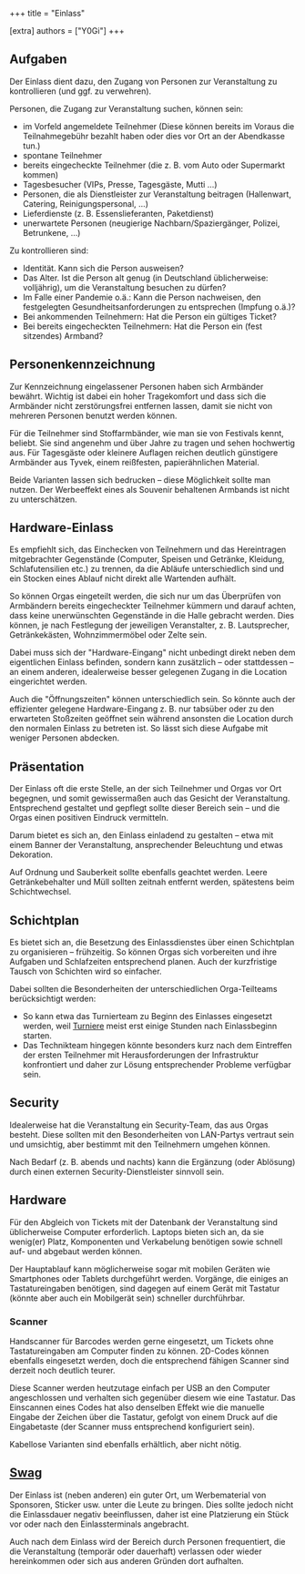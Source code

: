+++
title = "Einlass"

[extra]
authors = ["Y0Gi"]
+++

## Aufgaben

Der Einlass dient dazu, den Zugang von Personen zur Veranstaltung zu kontrollieren (und ggf. zu verwehren).

Personen, die Zugang zur Veranstaltung suchen, können sein:

- im Vorfeld angemeldete Teilnehmer (Diese können bereits im Voraus die Teilnahmegebühr bezahlt haben oder dies vor Ort an der Abendkasse tun.)
- spontane Teilnehmer
- bereits eingecheckte Teilnehmer (die z. B. vom Auto oder Supermarkt kommen)
- Tagesbesucher (VIPs, Presse, Tagesgäste, Mutti …)
- Personen, die als Dienstleister zur Veranstaltung beitragen (Hallenwart, Catering, Reinigungspersonal, …)
- Lieferdienste (z. B. Essenslieferanten, Paketdienst)
- unerwartete Personen (neugierige Nachbarn/Spaziergänger, Polizei, Betrunkene, …)

Zu kontrollieren sind:

- Identität. Kann sich die Person ausweisen?
- Das Alter. Ist die Person alt genug (in Deutschland üblicherweise: volljährig), um die Veranstaltung besuchen zu dürfen?
- Im Falle einer Pandemie o.ä.: Kann die Person nachweisen, den festgelegten Gesundheitsanforderungen zu entsprechen (Impfung o.ä.)?
- Bei ankommenden Teilnehmern: Hat die Person ein gültiges Ticket?
- Bei bereits eingecheckten Teilnehmern: Hat die Person ein (fest sitzendes) Armband?


## Personenkennzeichnung

Zur Kennzeichnung eingelassener Personen haben sich Armbänder bewährt. Wichtig ist dabei ein hoher Tragekomfort und dass sich die Armbänder nicht zerstörungsfrei entfernen lassen, damit sie nicht von mehreren Personen benutzt werden können.

Für die Teilnehmer sind Stoffarmbänder, wie man sie von Festivals kennt, beliebt. Sie sind angenehm und über Jahre zu tragen und sehen hochwertig aus. Für Tagesgäste oder kleinere Auflagen reichen deutlich günstigere Armbänder aus Tyvek, einem reißfesten, papierähnlichen Material.

Beide Varianten lassen sich bedrucken – diese Möglichkeit sollte man nutzen. Der Werbeeffekt eines als Souvenir behaltenen Armbands ist nicht zu unterschätzen.


## Hardware-Einlass

Es empfiehlt sich, das Einchecken von Teilnehmern und das Hereintragen mitgebrachter Gegenstände (Computer, Speisen und Getränke, Kleidung, Schlafutensilien etc.) zu trennen, da die Abläufe unterschiedlich sind und ein Stocken eines Ablauf nicht direkt alle Wartenden aufhält.

So können Orgas eingeteilt werden, die sich nur um das Überprüfen von Armbändern bereits eingecheckter Teilnehmer kümmern und darauf achten, dass keine unerwünschten Gegenstände in die Halle gebracht werden. Dies können, je nach Festlegung der jeweiligen Veranstalter, z. B. Lautsprecher, Getränkekästen, Wohnzimmermöbel oder Zelte sein.

Dabei muss sich der "Hardware-Eingang" nicht unbedingt direkt neben dem eigentlichen Einlass befinden, sondern kann zusätzlich – oder stattdessen – an einem anderen, idealerweise besser gelegenen Zugang in die Location eingerichtet werden.

Auch die "Öffnungszeiten" können unterschiedlich sein. So könnte auch der effizienter gelegene Hardware-Eingang z. B. nur tabsüber oder zu den erwarteten Stoßzeiten geöffnet sein während ansonsten die Location durch den normalen Einlass zu betreten ist. So lässt sich diese Aufgabe mit weniger Personen abdecken.


## Präsentation

Der Einlass oft die erste Stelle, an der sich Teilnehmer und Orgas vor Ort begegnen, und somit gewissermaßen auch das Gesicht der Veranstaltung. Entsprechend gestaltet und gepflegt sollte dieser Bereich sein – und die Orgas einen positiven Eindruck vermitteln.

Darum bietet es sich an, den Einlass einladend zu gestalten – etwa mit einem Banner der Veranstaltung, ansprechender Beleuchtung und etwas Dekoration.

Auf Ordnung und Sauberkeit sollte ebenfalls geachtet werden. Leere Getränkebehalter und Müll sollten zeitnah entfernt werden, spätestens beim Schichtwechsel.


## Schichtplan

Es bietet sich an, die Besetzung des Einlassdienstes über einen Schichtplan zu organisieren – frühzeitig. So können Orgas sich vorbereiten und ihre Aufgaben und Schlafzeiten entsprechend planen. Auch der kurzfristige Tausch von Schichten wird so einfacher.

Dabei sollten die Besonderheiten der unterschiedlichen Orga-Teilteams berücksichtigt werden:

- So kann etwa das Turnierteam zu Beginn des Einlasses eingesetzt werden, weil [Turniere](@/wiki/turniere.md) meist erst einige Stunden nach Einlassbeginn starten.
- Das Technikteam hingegen könnte besonders kurz nach dem Eintreffen der ersten Teilnehmer mit Herausforderungen der Infrastruktur konfrontiert und daher zur Lösung entsprechender Probleme verfügbar sein.


## Security

Idealerweise hat die Veranstaltung ein Security-Team, das aus Orgas besteht. Diese sollten mit den Besonderheiten von LAN-Partys vertraut sein und umsichtig, aber bestimmt mit den Teilnehmern umgehen können.

Nach Bedarf (z. B. abends und nachts) kann die Ergänzung (oder Ablösung) durch einen externen Security-Dienstleister sinnvoll sein.


## Hardware

Für den Abgleich von Tickets mit der Datenbank der Veranstaltung sind üblicherweise Computer erforderlich. Laptops bieten sich an, da sie wenig(er) Platz, Komponenten und Verkabelung benötigen sowie schnell auf- und abgebaut werden können.

Der Hauptablauf kann möglicherweise sogar mit mobilen Geräten wie Smartphones oder Tablets durchgeführt werden. Vorgänge, die einiges an Tastatureingaben benötigen, sind dagegen auf einem Gerät mit Tastatur (könnte aber auch ein Mobilgerät sein) schneller durchführbar.


### Scanner

Handscanner für Barcodes werden gerne eingesetzt, um Tickets ohne Tastatureingaben am Computer finden zu können. 2D-Codes können ebenfalls eingesetzt werden, doch die entsprechend fähigen Scanner sind derzeit noch deutlich teurer.

Diese Scanner werden heutzutage einfach per USB an den Computer angeschlossen und verhalten sich gegenüber diesem wie eine Tastatur. Das Einscannen eines Codes hat also denselben Effekt wie die manuelle Eingabe der Zeichen über die Tastatur, gefolgt von einem Druck auf die Eingabetaste (der Scanner muss entsprechend konfiguriert sein).

Kabellose Varianten sind ebenfalls erhältlich, aber nicht nötig.


## [Swag](https://de.wikipedia.org/wiki/Swag)

Der Einlass ist (neben anderen) ein guter Ort, um Werbematerial von Sponsoren, Sticker usw. unter die Leute zu bringen. Dies sollte jedoch nicht die Einlassdauer negativ beeinflussen, daher ist eine Platzierung ein Stück vor oder nach den Einlassterminals angebracht.

Auch nach dem Einlass wird der Bereich durch Personen frequentiert, die die Veranstaltung (temporär oder dauerhaft) verlassen oder wieder hereinkommen oder sich aus anderen Gründen dort aufhalten.
